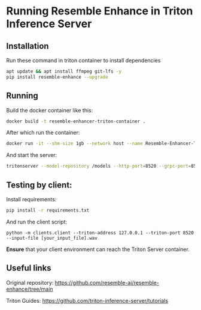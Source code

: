 # Running Resemble Enhance in Triton Inference Server

## Installation

Run these command in triton container to install dependencies

```bash
apt update && apt install ffmpeg git-lfs -y
pip install resemble-enhance --upgrade
```

## Running 
Build the docker container like this:
```bash
docker build -t resemble-enhancer-triton-container .
```

After which run the container:

```bash
docker run -it --shm-size 1gb --network host --name Resemble-Enhancer-Triton-Server --gpus device=0 resemble-enhancer-triton-container
```

And start the server:

```bash
tritonserver --model-repository /models --http-port=8520 --grpc-port=8521 --metrics-port=8522
```

## Testing by client:

Install requirements:

```bash
pip install -r requirements.txt
```

And run the client script:

```
python -m clients.client --triton-address 127.0.0.1 --triton-port 8520 --input-file [your_input_file].wav
```

**Ensure** that your client environment can reach the Triton Server container.

## Useful links

Original repository: https://github.com/resemble-ai/resemble-enhance/tree/main

Triton Guides: https://github.com/triton-inference-server/tutorials
